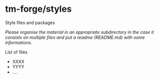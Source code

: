 # tm-forge/styles

Style files and packages

*Please organise the material in an appropriate subdirectory in the case it consists on multiple files and put a readme (README.md) with some informations.*

List of files

  * XXXX
  * YYYY
  * ....



